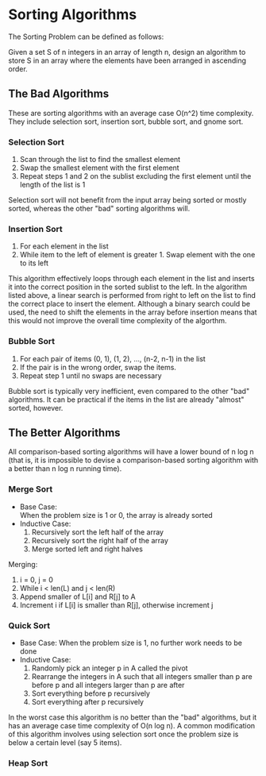 # Sorting Algorithms

The Sorting Problem can be defined as follows:

Given a set S of n integers in an array of length n, design an algorithm to store S in an array where
the elements have been arranged in ascending order.

## The Bad Algorithms

These are sorting algorithms with an average case O(n^2) time complexity. 
They include selection sort, insertion sort, bubble sort, and gnome sort.


### Selection Sort
1. Scan through the list to find the smallest element
2. Swap the smallest element with the first element
3. Repeat steps 1 and 2 on the sublist excluding the first element until the length of the list is 1

Selection sort will not benefit from the input array being sorted or mostly sorted, whereas the other
"bad" sorting algorithms will.


### Insertion Sort
1. For each element in the list
  1. While item to the left of element is greater
    1. Swap element with the one to its left

This algorithm effectively loops through each element in the list and inserts it into the correct position
in the sorted sublist to the left. In the algorithm listed above, a linear search is performed from 
right to left on the list to find the correct place to insert the element. Although a binary search
could be used, the need to shift the elements in the array before insertion means that this would not
improve the overall time complexity of the algorthm.


### Bubble Sort
1. For each pair of items (0, 1), (1, 2), ..., (n-2, n-1) in the list
  1. If the pair is in the wrong order, swap the items.
2. Repeat step 1 until no swaps are necessary

Bubble sort is typically very inefficient, even compared to the other "bad" algorithms.
It can be practical if the items in the list are already "almost" sorted, however.


## The Better Algorithms

All comparison-based sorting algorithms will have a lower bound of n log n (that is, it is impossible
to devise a comparison-based sorting algorithm with a better than n log n running time).

### Merge Sort
* Base Case:   
   When the problem size is 1 or 0, the array is already sorted
* Inductive Case:  
  1. Recursively sort the left half of the array
  2. Recursively sort the right half of the array
  3. Merge sorted left and right halves

Merging:
1. i = 0, j = 0
2. While i < len(L) and j < len(R)
  1. Append smaller of L[i] and R[j] to A
  2. Increment i if L[i] is smaller than R[j], otherwise increment j


### Quick Sort
* Base Case:
   When the problem size is 1, no further work needs to be done
* Inductive Case:
  1. Randomly pick an integer p in A called the pivot
  2. Rearrange the integers in A such that all integers smaller than p are before p and all integers larger than p are after
  3. Sort everything before p recursively
  4. Sort everything after p recursively

In the worst case this algorithm is no better than the "bad" algorithms, but it has an 
average case time complexity of O(n log n).
A common modification of this algorithm involves using selection sort once the problem size 
is below a certain level (say 5 items). 


### Heap Sort



